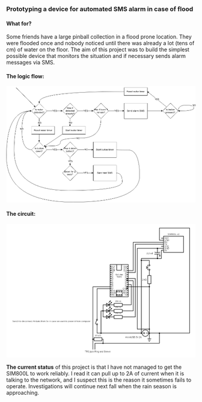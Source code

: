 ### Prototyping a device for automated SMS alarm in case of flood

#### What for?
Some friends have a large pinball collection in a flood prone location. They were flooded once and nobody noticed until there was already a lot (tens of cm) of water on the floor. The aim of this project was to build the simplest possible device that monitors the situation and if necessary sends alarm messages via SMS.

#### The logic flow:
![flowchart of the flood alarm logic](docs/flowchart.png)

#### The circuit:
![](docs/circuit.png)

**The current status** of this project is that I have not managed to get the SIM800L to work reliably. I read it can pull up to 2A of current when it is talking to the network, and I suspect this is the reason it sometimes fails to operate. Investigations will continue next fall when the rain season is approaching.
